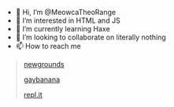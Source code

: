 - 👋 Hi, I’m @MeowcaTheoRange
- 👀 I’m interested in HTML and JS
- 🌱 I’m currently learning Haxe
- 💞️ I’m looking to collaborate on literally nothing
- 📫 How to reach me 

>[newgrounds](https://meowcatheorange.newgrounds.com)
>
>[gaybanana](https://gamebanana.com/members/2029036)
>
>[repl.it](https://repl.it/@MeowcaTheoRange)
